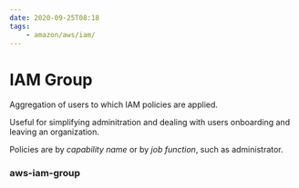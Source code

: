 ```yaml
---
date: 2020-09-25T08:18
tags:
    - amazon/aws/iam/
---
```


# IAM Group

Aggregation of users to which IAM policies are applied.

Useful for simplifying adminitration and dealing with users onboarding and leaving an organization.

Policies are by *capability name* or by *job function*, such as administrator.


### aws-iam-group
